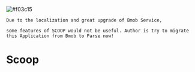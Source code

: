 
![#f03c15](http://via.placeholder.com/1000x150/ffffff/ff0000?text=***Important+Node***)
```
Due to the localization and great upgrade of Bmob Service, 

some features of SCOOP would not be useful. Author is try to migrate this Application from Bmob to Parse now!
```

# Scoop
